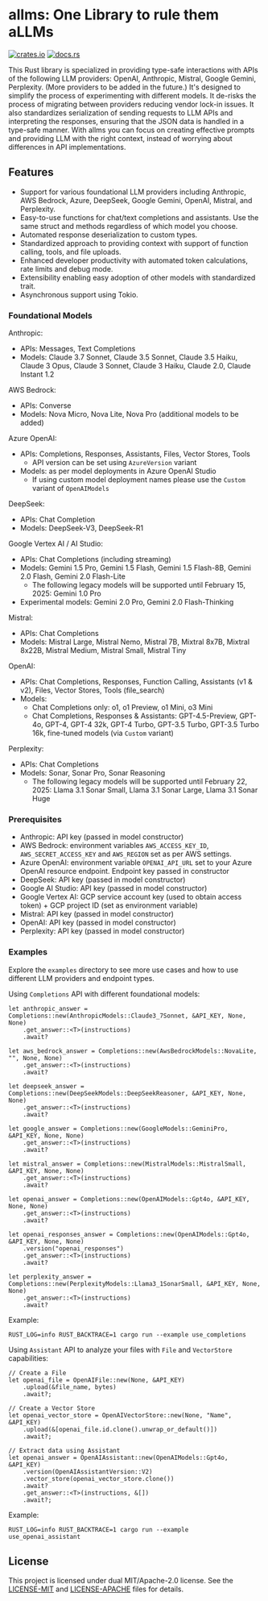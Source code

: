 # allms: One Library to rule them aLLMs
[![crates.io](https://img.shields.io/crates/v/allms.svg)](https://crates.io/crates/allms)
[![docs.rs](https://docs.rs/allms/badge.svg)](https://docs.rs/allms)

This Rust library is specialized in providing type-safe interactions with APIs of the following LLM providers: OpenAI, Anthropic, Mistral, Google Gemini, Perplexity. (More providers to be added in the future.) It's designed to simplify the process of experimenting with different models. It de-risks the process of migrating between providers reducing vendor lock-in issues. It also standardizes serialization of sending requests to LLM APIs and interpreting the responses, ensuring that the JSON data is handled in a type-safe manner. With allms you can focus on creating effective prompts and providing LLM with the right context, instead of worrying about differences in API implementations.

## Features

- Support for various foundational LLM providers including Anthropic, AWS Bedrock, Azure, DeepSeek, Google Gemini, OpenAI, Mistral, and Perplexity.
- Easy-to-use functions for chat/text completions and assistants. Use the same struct and methods regardless of which model you choose.
- Automated response deserialization to custom types.
- Standardized approach to providing context with support of function calling, tools, and file uploads.
- Enhanced developer productivity with automated token calculations, rate limits and debug mode.
- Extensibility enabling easy adoption of other models with standardized trait.
- Asynchronous support using Tokio.

### Foundational Models
Anthropic:
- APIs: Messages, Text Completions
- Models: Claude 3.7 Sonnet, Claude 3.5 Sonnet, Claude 3.5 Haiku, Claude 3 Opus, Claude 3 Sonnet, Claude 3 Haiku, Claude 2.0, Claude Instant 1.2

AWS Bedrock:
- APIs: Converse
- Models: Nova Micro, Nova Lite, Nova Pro (additional models to be added)

Azure OpenAI:
- APIs: Completions, Responses, Assistants, Files, Vector Stores, Tools
    - API version can be set using `AzureVersion` variant
- Models: as per model deployments in Azure OpenAI Studio
    - If using custom model deployment names please use the `Custom` variant of `OpenAIModels`

DeepSeek:
- APIs: Chat Completion
- Models: DeepSeek-V3, DeepSeek-R1

Google Vertex AI / AI Studio:
- APIs: Chat Completions (including streaming)
- Models: Gemini 1.5 Pro, Gemini 1.5 Flash, Gemini 1.5 Flash-8B, Gemini 2.0 Flash, Gemini 2.0 Flash-Lite
    - The following legacy models will be supported until February 15, 2025: Gemini 1.0 Pro
- Experimental models: Gemini 2.0 Pro, Gemini 2.0 Flash-Thinking

Mistral:
- APIs: Chat Completions
- Models: Mistral Large, Mistral Nemo, Mistral 7B, Mixtral 8x7B, Mixtral 8x22B, Mistral Medium, Mistral Small, Mistral Tiny

OpenAI:
- APIs: Chat Completions, Responses, Function Calling, Assistants (v1 & v2), Files, Vector Stores, Tools (file_search)
- Models: 
    - Chat Completions only: o1, o1 Preview, o1 Mini, o3 Mini 
    - Chat Completions, Responses & Assistants: GPT-4.5-Preview, GPT-4o, GPT-4, GPT-4 32k, GPT-4 Turbo, GPT-3.5 Turbo, GPT-3.5 Turbo 16k, fine-tuned models (via `Custom` variant)

Perplexity:
- APIs: Chat Completions
- Models: Sonar, Sonar Pro, Sonar Reasoning 
    - The following legacy models will be supported until February 22, 2025: Llama 3.1 Sonar Small, Llama 3.1 Sonar Large, Llama 3.1 Sonar Huge

### Prerequisites
- Anthropic: API key (passed in model constructor)
- AWS Bedrock: environment variables `AWS_ACCESS_KEY_ID`, `AWS_SECRET_ACCESS_KEY` and `AWS_REGION` set as per AWS settings.
- Azure OpenAI: environment variable `OPENAI_API_URL` set to your Azure OpenAI resource endpoint. Endpoint key passed in constructor
- DeepSeek: API key (passed in model constructor)
- Google AI Studio: API key (passed in model constructor)
- Google Vertex AI: GCP service account key (used to obtain access token) + GCP project ID (set as environment variable)
- Mistral: API key (passed in model constructor)
- OpenAI: API key (passed in model constructor)
- Perplexity: API key (passed in model constructor)

### Examples
Explore the `examples` directory to see more use cases and how to use different LLM providers and endpoint types.

Using `Completions` API with different foundational models:
```
let anthropic_answer = Completions::new(AnthropicModels::Claude3_7Sonnet, &API_KEY, None, None)
    .get_answer::<T>(instructions)
    .await?

let aws_bedrock_answer = Completions::new(AwsBedrockModels::NovaLite, "", None, None)
    .get_answer::<T>(instructions)
    .await?

let deepseek_answer = Completions::new(DeepSeekModels::DeepSeekReasoner, &API_KEY, None, None)
    .get_answer::<T>(instructions)
    .await?

let google_answer = Completions::new(GoogleModels::GeminiPro, &API_KEY, None, None)
    .get_answer::<T>(instructions)
    .await?

let mistral_answer = Completions::new(MistralModels::MistralSmall, &API_KEY, None, None)
    .get_answer::<T>(instructions)
    .await?

let openai_answer = Completions::new(OpenAIModels::Gpt4o, &API_KEY, None, None)
    .get_answer::<T>(instructions)
    .await?

let openai_responses_answer = Completions::new(OpenAIModels::Gpt4o, &API_KEY, None, None)
    .version("openai_responses")
    .get_answer::<T>(instructions)
    .await?

let perplexity_answer = Completions::new(PerplexityModels::Llama3_1SonarSmall, &API_KEY, None, None)
    .get_answer::<T>(instructions)
    .await?
```

Example:
```
RUST_LOG=info RUST_BACKTRACE=1 cargo run --example use_completions
```

Using `Assistant` API to analyze your files with `File` and `VectorStore` capabilities:
```
// Create a File
let openai_file = OpenAIFile::new(None, &API_KEY)
    .upload(&file_name, bytes)
    .await?;

// Create a Vector Store
let openai_vector_store = OpenAIVectorStore::new(None, "Name", &API_KEY)
    .upload(&[openai_file.id.clone().unwrap_or_default()])
    .await?;

// Extract data using Assistant 
let openai_answer = OpenAIAssistant::new(OpenAIModels::Gpt4o, &API_KEY)
    .version(OpenAIAssistantVersion::V2)
    .vector_store(openai_vector_store.clone())
    .await?
    .get_answer::<T>(instructions, &[])
    .await?;
```

Example:
```
RUST_LOG=info RUST_BACKTRACE=1 cargo run --example use_openai_assistant
```

## License
This project is licensed under dual MIT/Apache-2.0 license. See the [LICENSE-MIT](LICENSE-MIT) and [LICENSE-APACHE](LICENSE-APACHE) files for details.

